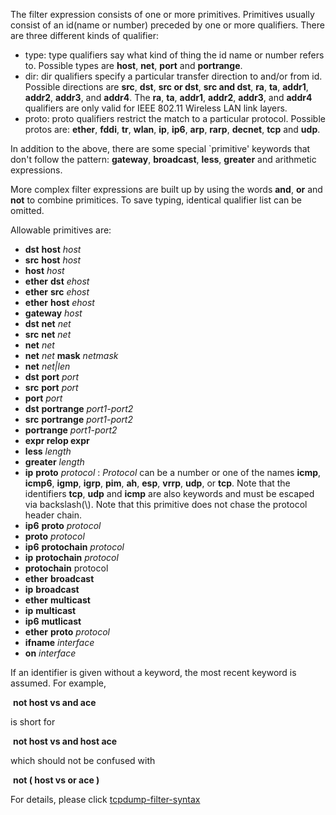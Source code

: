 The filter expression consists of one or more primitives. Primitives usually consist of an id(name or number) preceded by one or more qualifiers. There are three different kinds of qualifier:

* type: type qualifiers say what kind of thing the id name or number refers to. Possible types are **host**, **net**, **port** and **portrange**.
* dir: dir qualifiers specify a particular transfer direction to and/or from id. Possible directions are **src**, **dst**, **src or dst**, **src and dst**, **ra**, **ta**, **addr1**, **addr2**, **addr3**, and **addr4**.  The **ra**, **ta**, **addr1**, **addr2**, **addr3**, and **addr4** qualifiers are only valid for IEEE 802.11 Wireless LAN link layers.
* proto: proto qualifiers restrict the match to a particular protocol. Possible protos are: **ether**, **fddi**, **tr**, **wlan**, **ip**, **ip6**, **arp**, **rarp**, **decnet**, **tcp** and **udp**.



In addition to the above, there are some special `primitive' keywords that don't follow the pattern: **gateway**, **broadcast**, **less**, **greater** and arithmetic expressions.

More complex filter expressions are built up by using the words **and**, **or** and **not** to combine primitices. To save typing, identical qualifier list can be omitted.



Allowable primitives are:

* **dst** **host** *host*
* **src** **host** *host*
* **host** *host*
* **ether** **dst** *ehost*
* **ether** **src** *ehost*
* **ether** **host** *ehost*
* **gateway** *host*
* **dst** **net** *net*
* **src** **net** *net*
* **net** *net*
* **net** *net* **mask** *netmask*
* **net** *net|len*
* **dst** **port** *port*
* **src** **port** *port*
* **port** *port*
* **dst** **portrange** *port1-port2*
* **src** **portrange** *port1-port2*
* **portrange** *port1-port2*
* **expr relop expr**
* **less** *length*
* **greater** *length*
* **ip**  **proto** *protocol* : *Protocol* can be a number or one of the names **icmp**, **icmp6**, **igmp**, **igrp**, **pim**, **ah**, **esp**, **vrrp**, **udp**, or **tcp**. Note that the identifiers **tcp**, **udp** and **icmp** are also keywords and must be escaped via backslash(\\). Note that this primitive does not chase the protocol header chain.
* **ip6** **proto** *protocol*
* **proto** *protocol*
* **ip6** **protochain** *protocol*
* **ip** **protochain** *protocol*
* **protochain** protocol
* **ether** **broadcast**
* **ip** **broadcast**
* **ether** **multicast**
* **ip** **multicast**
* **ip6** **mutlicast**
* **ether** **proto** *protocol*
* **ifname** *interface*
* **on** *interface*



If an identifier is given without a keyword, the most recent keyword is assumed. For example,

​	**not host vs and ace**

is short for

​	**not host vs and host ace**

which should not be confused with

​	**not ( host vs or ace )**

For details, please click [tcpdump-filter-syntax](http://www.tcpdump.org/manpages/pcap-filter.7.html)